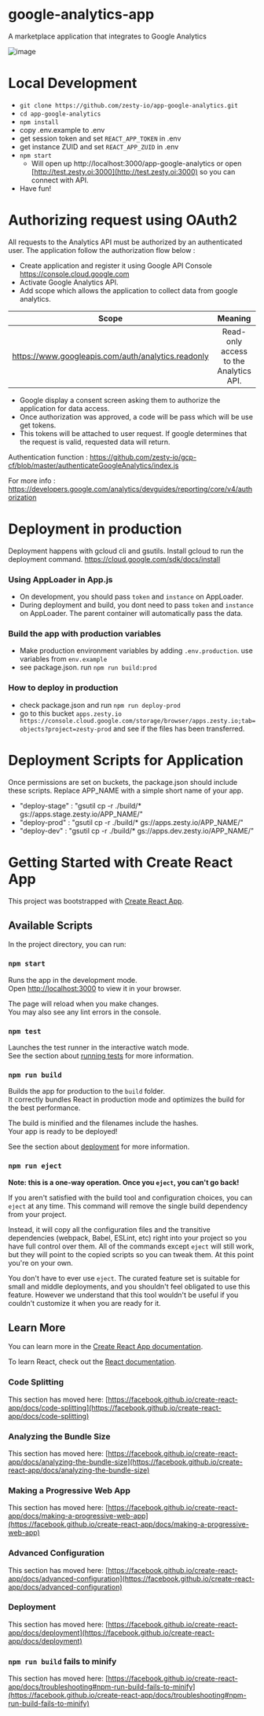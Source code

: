 # google-analytics-app
A marketplace application that integrates to Google Analytics

![image](https://user-images.githubusercontent.com/50983144/177836969-4c664c46-4bb4-40eb-ba09-2728549bcae2.png)

# Local Development

-   `git clone https://github.com/zesty-io/app-google-analytics.git`
-   `cd app-google-analytics`
-   `npm install`
-   copy .env.example to .env
-   get session token and set `REACT_APP_TOKEN` in .env
-   get instance ZUID and set `REACT_APP_ZUID` in .env
-   `npm start`
    -   Will open up http://localhost:3000/app-google-analytics or open [http://test.zesty.oi:3000](http://test.zesty.oi:3000) so you can connect with API.
-   Have fun!

# Authorizing request using OAuth2

All requests to the Analytics API must be authorized by an authenticated user. The application follow the authorization flow below :

-   Create application and register it using Google API Console https://console.cloud.google.com
-   Activate Google Analytics API.
-   Add scope which allows the application to collect data from google analytics.

| Scope | Meaning |
| :---: | :---: |
| https://www.googleapis.com/auth/analytics.readonly | Read-only access to the Analytics API. |

-   Google display a consent screen asking them to authorize the application for data access.
-   Once authorization was approved, a code will be pass which will be use get tokens.
-   This tokens will be attached to user request. If google determines that the request is valid, requested data will return.

Authentication function : https://github.com/zesty-io/gcp-cf/blob/master/authenticateGoogleAnalytics/index.js

For more info : https://developers.google.com/analytics/devguides/reporting/core/v4/authorization

# Deployment in production

Deployment happens with gcloud cli and gsutils. Install gcloud to run the deployment command. https://cloud.google.com/sdk/docs/install


### Using AppLoader in App.js

-   On development, you should pass `token` and `instance` on AppLoader.
-   During deployment and build, you dont need to pass `token` and `instance` on AppLoader. The parent container will automatically pass the data.

### Build the app with production variables

-   Make production environment variables by adding `.env.production`. use variables from `env.example`
-   see package.json. run `npm run build:prod`

### How to deploy in production

-  check package.json and run `npm run deploy-prod`
-  go to this bucket `apps.zesty.io https://console.cloud.google.com/storage/browser/apps.zesty.io;tab=objects?project=zesty-prod` and see if the files has been transferred.



# Deployment Scripts for Application

Once permissions are set on buckets, the package.json should include these scripts. Replace APP_NAME with a simple short name of your app.

-   "deploy-stage" : "gsutil cp -r ./build/* gs://apps.stage.zesty.io/APP_NAME/"
-   "deploy-prod" : "gsutil cp -r ./build/* gs://apps.zesty.io/APP_NAME/"
-   "deploy-dev" : "gsutil cp -r ./build/* gs://apps.dev.zesty.io/APP_NAME/"


# Getting Started with Create React App

This project was bootstrapped with [Create React App](https://github.com/facebook/create-react-app).

## Available Scripts

In the project directory, you can run:

### `npm start`

Runs the app in the development mode.\
Open [http://localhost:3000](http://localhost:3000) to view it in your browser.

The page will reload when you make changes.\
You may also see any lint errors in the console.

### `npm test`

Launches the test runner in the interactive watch mode.\
See the section about [running tests](https://facebook.github.io/create-react-app/docs/running-tests) for more information.

### `npm run build`

Builds the app for production to the `build` folder.\
It correctly bundles React in production mode and optimizes the build for the best performance.

The build is minified and the filenames include the hashes.\
Your app is ready to be deployed!

See the section about [deployment](https://facebook.github.io/create-react-app/docs/deployment) for more information.

### `npm run eject`

**Note: this is a one-way operation. Once you `eject`, you can't go back!**

If you aren't satisfied with the build tool and configuration choices, you can `eject` at any time. This command will remove the single build dependency from your project.

Instead, it will copy all the configuration files and the transitive dependencies (webpack, Babel, ESLint, etc) right into your project so you have full control over them. All of the commands except `eject` will still work, but they will point to the copied scripts so you can tweak them. At this point you're on your own.

You don't have to ever use `eject`. The curated feature set is suitable for small and middle deployments, and you shouldn't feel obligated to use this feature. However we understand that this tool wouldn't be useful if you couldn't customize it when you are ready for it.

## Learn More

You can learn more in the [Create React App documentation](https://facebook.github.io/create-react-app/docs/getting-started).

To learn React, check out the [React documentation](https://reactjs.org/).

### Code Splitting

This section has moved here: [https://facebook.github.io/create-react-app/docs/code-splitting](https://facebook.github.io/create-react-app/docs/code-splitting)

### Analyzing the Bundle Size

This section has moved here: [https://facebook.github.io/create-react-app/docs/analyzing-the-bundle-size](https://facebook.github.io/create-react-app/docs/analyzing-the-bundle-size)

### Making a Progressive Web App

This section has moved here: [https://facebook.github.io/create-react-app/docs/making-a-progressive-web-app](https://facebook.github.io/create-react-app/docs/making-a-progressive-web-app)

### Advanced Configuration

This section has moved here: [https://facebook.github.io/create-react-app/docs/advanced-configuration](https://facebook.github.io/create-react-app/docs/advanced-configuration)

### Deployment

This section has moved here: [https://facebook.github.io/create-react-app/docs/deployment](https://facebook.github.io/create-react-app/docs/deployment)

### `npm run build` fails to minify

This section has moved here: [https://facebook.github.io/create-react-app/docs/troubleshooting#npm-run-build-fails-to-minify](https://facebook.github.io/create-react-app/docs/troubleshooting#npm-run-build-fails-to-minify)

